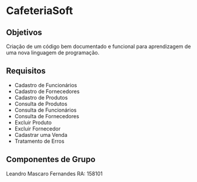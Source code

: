 # CafeteriaSoft

<h2> Objetivos </h2>
Criação de um código bem documentado e funcional para aprendizagem de uma nova linguagem de programação.
<h2> Requisitos </h2>
<ul>
 <li> Cadastro de Funcionários </li>
 <li> Cadastro de Fornecedores </li>
 <li> Cadastro de Produtos </li>
 <li> Consulta de Produtos </li>
 <li> Consulta de Funcionários </li>
 <li> Consulta de Fornecedores </li>
 <li> Excluir Produto </li>
 <li> Excluir Fornecedor </li>
 <li> Cadastrar uma Venda </li>
 <li> Tratamento de Erros </li>
 </ul>
<h2> Componentes de Grupo </h2>
Leandro Mascaro Fernandes             RA: 158101
